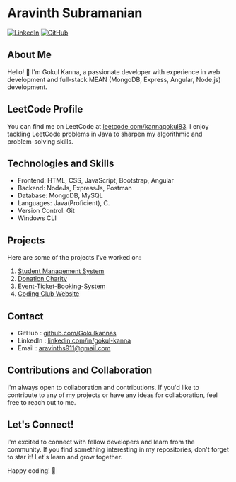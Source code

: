 # Aravinth Subramanian

[![LinkedIn](https://img.shields.io/badge/LinkedIn-AravinthSubramanian-blue?style=flat-square&logo=linkedin)](https://www.linkedin.com/in/gokul-kanna/)
[![GitHub](https://img.shields.io/badge/GitHub-aravinths479-black?style=flat-square&logo=github)](https://github.com/Gokulkannas)

## About Me

Hello! 👋 I'm Gokul Kanna, a passionate developer with experience in web development and full-stack MEAN (MongoDB, Express, Angular, Node.js) development.

## LeetCode Profile

You can find me on LeetCode at [leetcode.com/kannagokul83](https://leetcode.com/kannagokul83/). I enjoy tackling LeetCode problems in Java to sharpen my algorithmic and problem-solving skills.

## Technologies and Skills

- Frontend: HTML, CSS, JavaScript, Bootstrap, Angular
- Backend: NodeJs, ExpressJs, Postman
- Database: MongoDB, MySQL
- Languages: Java(Proficient), C.
- Version Control: Git
- Windows CLI

</div>

## Projects

Here are some of the projects I've worked on:

1. [Student Management System](https://github.com/Gokulkannas/Angular-Crud)
2. [Donation Charity](https://github.com/Gokulkannas/Donation-Charity)
3. [Event-Ticket-Booking-System](https://github.com/Gokulkannas/Event-Ticket-Booking-System)
4. [Coding Club Website](https://github.com/Gokulkannas/Coding-Club)

## Contact

- GitHub : [github.com/Gokulkannas](https://github.com/Gokulkannas)
- LinkedIn : [linkedin.com/in/gokul-kanna](https://www.linkedin.com/in/gokul-kanna/)
- Email : aravinths911@gmail.com

## Contributions and Collaboration

I'm always open to collaboration and contributions. If you'd like to contribute to any of my projects or have any ideas for collaboration, feel free to reach out to me.

## Let's Connect!

I'm excited to connect with fellow developers and learn from the community. If you find something interesting in my repositories, don't forget to star it! Let's learn and grow together.

Happy coding! 🚀
